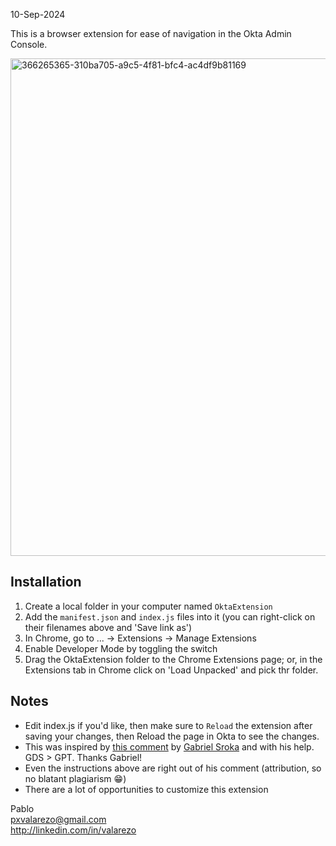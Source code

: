 10-Sep-2024

This is a browser extension for ease of navigation in the Okta Admin Console.

<img width="796" alt="366265365-310ba705-a9c5-4f81-bfc4-ac4df9b81169" src="https://github.com/user-attachments/assets/36125fe5-e7e8-4299-87ea-0a5852a00845">


## Installation

1. Create a local folder in your computer named `OktaExtension`
2. Add the `manifest.json` and `index.js` files into it (you can right-click on their filenames above and 'Save link as')
3. In Chrome, go to ... -> Extensions -> Manage Extensions
4. Enable Developer Mode by toggling the switch
5. Drag the OktaExtension folder to the Chrome Extensions page; or, in the Extensions tab in Chrome click on 'Load Unpacked' and pick thr folder.

## Notes
- Edit index.js if you'd like, then make sure to `Reload` the extension after saving your changes, then Reload the page in Okta to see the changes.
- This was inspired by [this comment](https://macadmins.slack.com/archives/C0LFP9CP6/p1723742530475079) by [Gabriel Sroka](https://github.com/gabrielsroka) and with his help. GDS > GPT. Thanks Gabriel!
- Even the instructions above are right out of his comment (attribution, so no blatant plagiarism 😁)
- There are a lot of opportunities to customize this extension

Pablo  
pxvalarezo@gmail.com  
http://linkedin.com/in/valarezo

